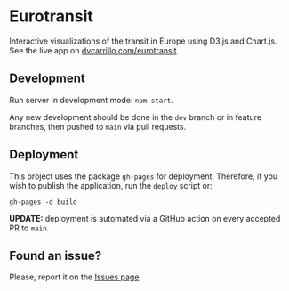 # Eurotransit
Interactive visualizations of the transit in Europe using D3.js and Chart.js. See the live app on [dvcarrillo.com/eurotransit](http://www.dvcarrillo.com/eurotransit).

## Development
Run server in development mode: `npm start`.


Any new development should be done in the ```dev``` branch or in feature branches, then pushed to ```main``` via pull requests.  
## Deployment
This project uses the package ```gh-pages``` for deployment. Therefore, if you wish to publish the application, run the ```deploy``` script or:
```
gh-pages -d build
```
**UPDATE:** deployment is automated via a GitHub action on every accepted PR to ```main```. 
## Found an issue?
Please, report it on the [Issues page](https://github.com/dvcarrillo/eurotransit/issues).
